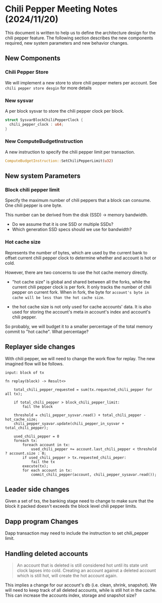# Chili Pepper Meeting Notes (2024/11/20)

This document is written to help us to define the architecture design for the
chili pepper feature. The following section describes the new components
required, new system parameters and new behavior changes.

## New Components

### Chili Pepper Store

We will implement a new store to store chili pepper meters per account. See
`chili pepper store desgin` for more details

### New sysvar

A per block sysvar to store the chili pepper clock per block.

```rust
struct SysvarBlockChiliPepperClock {
  chili_pepper_clock : u64;
}
```

### New ComputeBudgetInstruction

A new instruction to specify the chili pepper limit per transaction.

```rust
ComputeBudgetInstruction::SetChiliPepperLimit(u32)
```

## New system Parameters

### Block chili pepper limit

Specify the maximum number of chili peppers that a block can consume. One chili
pepper is one byte.

This number can be derived from the disk (SSD) -> memory bandwidth.
- Do we assume that it is one SSD or multiple SSDs?
- Which generation SSD specs should we use for bandwidth?

### Hot cache size

Represents the number of bytes, which are used by the current bank to offset
current chili pepper clock to determine whether and account is hot or cold.

However, there are two concerns to use the hot cache memory directly.

- "hot cache size" is global and shared between all the forks, while the
current chili pepper clock is per fork. It only tracks the number of chili
pepper on current fork. When in fork, the byte for `account's byte in cache
will be less than the hot cache size`.

- the hot cache size is not only used for cache accounts' data. It is also used for
storing the account's meta in account's index and account's chili pepper.

So probably, we will budget it to a smaller percentage of the total memory
commit to "hot cache". What percentage?


## Replayer side changes

With chili pepper, we will need to change the work flow for replay. The new
imagined flow will be follows.

```
input: block of tx

fn replay(block) -> Result<>

    total_chili_pepper_requested = sum(tx.requested_chili_pepper for all tx);

    if total_chili_pepper > block_chili_pepper_limit:
        fail the block

    threshold = chili_pepper_sysvar.read() + total_chili_pepper - hot_cache_size;
    chili_pepper_syavar.update(chili_pepper_in_sysvar + total_chili_pepper);

    used_chili_pepper = 0
    foreach tx:
        foreach account in tx:
            used_chili_pepper += account.last_chili_pepper < threshold ? account.size : 0;
        if used_chili_pepper > tx.requested_chili_peper:
            fail the tx
        execute(tx);
        for each account in tx:
            commit_chili_pepper(account, chili_pepper_sysavar.read());
```

## Leader side changes

Given a set of txs, the banking stage need to change to make sure that the block
it packed doesn't exceeds the block level chili pepper limits.

## Dapp program Changes

Dapp transaction may need to include the instruction to set chili_pepper limit.

## Handling deleted accounts

> An account that is deleted is still considered hot until its state unit clock
> lapses into cold. Creating an account against a deleted account which is still
> hot, will create the hot account again.

This implies a change for our account's db (i.e. clean, shrink, snapshot). We
will need to keep track of all deleted accounts, while is still hot in the
cache. This can increase the accounts index, storage and snapshot size?
